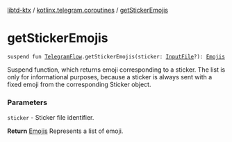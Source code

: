 [libtd-ktx](../index.md) / [kotlinx.telegram.coroutines](index.md) / [getStickerEmojis](./get-sticker-emojis.md)

# getStickerEmojis

`suspend fun `[`TelegramFlow`](../kotlinx.telegram.core/-telegram-flow/index.md)`.getStickerEmojis(sticker: `[`InputFile`](https://tdlibx.github.io/td/docs/org/drinkless/td/libcore/telegram/TdApi/InputFile.html)`?): `[`Emojis`](https://tdlibx.github.io/td/docs/org/drinkless/td/libcore/telegram/TdApi/Emojis.html)

Suspend function, which returns emoji corresponding to a sticker. The list is only for
informational purposes, because a sticker is always sent with a fixed emoji from the corresponding
Sticker object.

### Parameters

`sticker` - Sticker file identifier.

**Return**
[Emojis](https://tdlibx.github.io/td/docs/org/drinkless/td/libcore/telegram/TdApi/Emojis.html) Represents a list of emoji.

